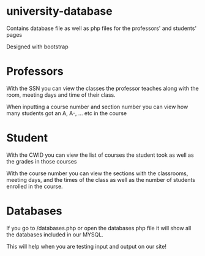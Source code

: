 # university-database
Contains database file as well as php files for the professors' and students' pages

Designed with bootstrap

# Professors
With the SSN you can view the classes the professor teaches along with the room, meeting days and time of their class.

When inputting a course number and section number you can view how many students got an A, A-, ... etc in the course

# Student
With the CWID you can view the list of courses the student took as well as the grades in those courses

With the course number you can view the sections with the classrooms, meeting days, and the times of the class as well as the number of students enrolled in the course.

# Databases
If you go to /databases.php or open the databases php file it will show all the databases included in our MYSQL.

This will help when you are testing input and output on our site!
